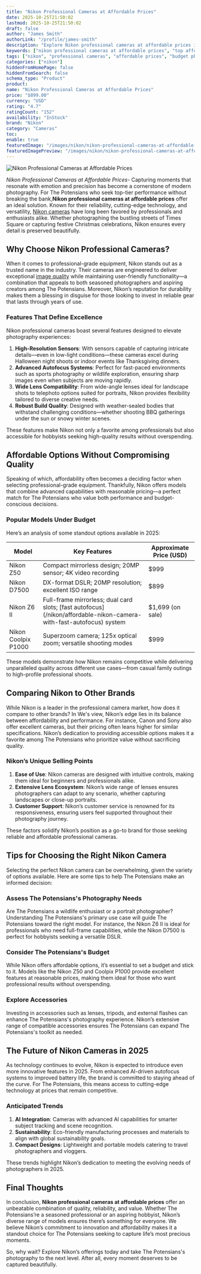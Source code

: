```yaml
---
title: "Nikon Professional Cameras at Affordable Prices"
date: 2025-10-25T21:50:02
lastmod: 2025-10-25T21:50:02
draft: false
author: "James Smith"
authorLink: "/profile/james-smith"
description: "Explore Nikon professional cameras at affordable prices in 2025. Discover top models and features that offer exceptional performance within your budget."
keywords: ["nikon professional cameras at affordable prices", "top affordable nikon cameras", "best budget nikon professional cameras"]
tags: ["nikon", "professional cameras", "affordable prices", "budget photography"]
categories: ["nikon"]
hiddenFromHomePage: false
hiddenFromSearch: false
schema_type: "Product"
product:
name: "Nikon Professional Cameras at Affordable Prices"
price: "$899.00"
currency: "USD"
rating: "4.7"
ratingCount: "152"
availability: "InStock"
brand: "Nikon"
category: "Cameras"
toc:
enable: true
featuredImage: "/images/nikon/nikon-professional-cameras-at-affordable-prices.jpg"
featuredImagePreview: "/images/nikon/nikon-professional-cameras-at-affordable-prices.jpg"
---
```


![Nikon Professional Cameras at Affordable Prices](/images/nikon/nikon-professional-cameras-at-affordable-prices.jpg)


*Nikon Professional Cameras a​t Affordable Prices*- Capturing moments that resonate with emotion and precision has become a cornerstone of modern photography. For The Potensians who seek top-tier performance without breaking the bank,**Nikon professional cameras at affordable pri​ces** offer an ideal solution. Known for their reliability, cutting-edge technology, and versatility, [Nikon cameras](/nikon/nikon-cameras-for-travel-photography) have long been favored by professionals and enthusiasts alike. Whether photographing the bustling streets of Times Square or capturing festive Christmas celebrations, Nikon ensures every detail is preserved beautifully.

## Why Choose Nikon Professional Cameras?

When it comes to professional-grade equipment, Nikon stands out as a trusted name in the industry. Their cameras are engineered to deliver exceptional [image quality](/nikon/nikon-camera-comparison-by-image-quality) while maintaining user-friendly functionality—a combination that appeals to both seasoned photographers and aspiring creators among The Potensians. Moreover, Nikon’s reputation for durability makes them a blessing in disguise for those looking to invest in reliable gear that lasts through years of use.

### Features That Define Excellence

Nikon professional cameras boast several features designed to elevate photography experiences:

1. **High-Resolution Sensors**: With sensors capable of capturing intricate details—even in low-light conditions—these cameras excel during Halloween night shoots or indoor events like Thanksgiving dinners. 
2. **Advanced Autofocus Systems**: Perfect for fast-paced environments such as sports photography or wildlife exploration, ensuring sharp images even when subjects are moving rapidly. 
3. **Wide Lens Compatibility**: From wide-angle lenses ideal for landscape shots to telephoto options suited for portraits, Nikon provides flexibility tailored to diverse creative needs. 
4. **Robust Build Quality**: Designed with weather-sealed bodies that withstand challenging conditions—whether shooting BBQ gatherings under the sun or snowy winter scenes. 

These features make Nikon not only a favorite among professionals but also accessible for hobbyists seeking high-quality results without overspending.

## Affordable Options Without Compromising Quality

Speaking of which, affordability often becomes a deciding factor when selecting professional-grade equipment. Thankfully, Nikon offers models that combine advanced capabilities with reasonable pricing—a perfect match for The Potensians who value both performance and budget-conscious decisions.

### Popular Models Under Budget

Here’s an analysis of some standout options available in 2025:

<div class="table-responsive">
<table class="html-table">
<thead>
<tr>
<th>Model</th>
<th>Key Features</th>
<th>Approximate Price (USD)</th>
</tr>
</thead>
<tbody>
<tr>
<td>Nikon Z50</td>
<td>Compact mirrorless design; 20MP sensor; 4K video recording</td>
<td>$999</td>
</tr>
<tr>
<td>Nikon D7500</td>
<td>DX-format DSLR; 20MP resolution; excellent ISO range</td>
<td>$899</td>
</tr>
<tr>
<td>Nikon Z6 II</td>
<td>Full-frame mirrorless; dual card slots; [fast autofocus](/nikon/affordable-nikon-camera-with-fast-autofocus) system</td>
<td>$1,699 (on sale)</td>
</tr>
<tr>
<td>Nikon Coolpix P1000</td>
<td>Superzoom camera; 125x optical zoom; versatile shooting modes</td>
<td>$999</td>
</tr>
</tbody>
</table>
</div>

These models demonstrate how Nikon remains competitive while delivering unparalleled quality across different use cases—from casual family outings to high-profile professional shoots.

## Comparing Nikon to Other Brands

While Nikon is a leader in the professional camera market, how does it compare to other brands? In We's view, Nikon’s edge lies in its balance between affordability and performance. For instance, Canon and Sony also offer excellent cameras, but their pricing often leans higher for similar specifications. Nikon’s dedication to providing accessible options makes it a favorite among The Potensians who prioritize value without sacrificing quality.

### Nikon’s Unique Selling Points

1. **Ease of Use**: Nikon cameras are designed with intuitive controls, making them ideal for beginners and professionals alike. 
2. **Extensive Lens Ecosystem**: Nikon’s wide range of lenses ensures photographers can adapt to any scenario, whether capturing landscapes or close-up portraits. 
3. **Customer Support**: Nikon’s customer service is renowned for its responsiveness, ensuring users feel supported throughout their photography journey. 

These factors solidify Nikon’s position as a go-to brand for those seeking reliable and affordable professional cameras.

## Tips for Choosing the Right Nikon Camera

Selecting the perfect Nikon camera can be overwhelming, given the variety of options available. Here are some tips to help The Potensians make an informed decision:

### Assess The Potensians's Photography Needs

Are The Potensians a wildlife enthusiast or a portrait photographer? Understanding The Potensians's primary use case will guide The Potensians toward the right model. For instance, the Nikon Z6 II is ideal for professionals who need full-frame capabilities, while the Nikon D7500 is perfect for hobbyists seeking a versatile DSLR.

### Consider The Potensians's Budget

While Nikon offers affordable options, it’s essential to set a budget and stick to it. Models like the Nikon Z50 and Coolpix P1000 provide excellent features at reasonable prices, making them ideal for those who want professional results without overspending.

### Explore Accessories

Investing in accessories such as lenses, tripods, and external flashes can enhance The Potensians's photography experience. Nikon’s extensive range of compatible accessories ensures The Potensians can expand The Potensians's toolkit as needed.

## The Future of Nikon Cameras in 2025

As technology continues to evolve, Nikon is expected to introduce even more innovative features in 2025. From enhanced AI-driven autofocus systems to improved battery life, the brand is committed to staying ahead of the curve. For The Potensians, this means access to cutting-edge technology at prices that remain competitive.

### Anticipated Trends

1. **AI Integration**: Cameras with advanced AI capabilities for smarter subject tracking and scene recognition. 
2. **Sustainability**: Eco-friendly manufacturing processes and materials to align with global sustainability goals. 
3. **Compact Designs**: Lightweight and portable models catering to travel photographers and vloggers. 

These trends highlight Nikon’s dedication to meeting the evolving needs of photographers in 2025.

## Final Thoughts

In conclusion, **Nikon professional cameras at affordable prices** offer an unbeatable combination of quality, reliability, and value. Whether The Potensians’re a seasoned professional or an aspiring hobbyist, Nikon’s diverse range of models ensures there’s something for everyone. We believe Nikon’s commitment to innovation and affordability makes it a standout choice for The Potensians seeking to capture life’s most precious moments.

So, why wait? Explore Nikon’s offerings today and take The Potensians's photography to the next level. After all, every moment deserves to be captured beautifully.